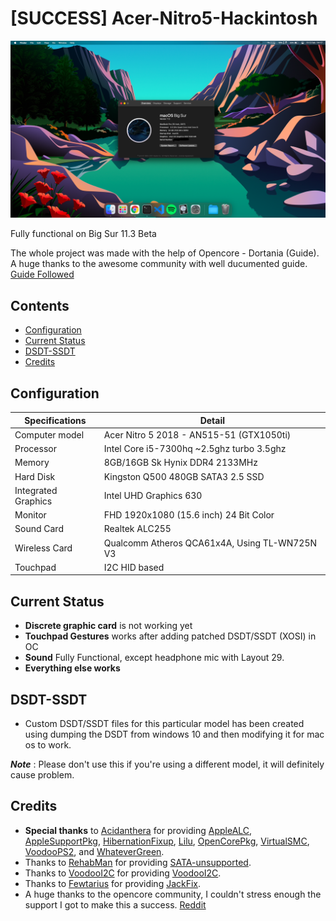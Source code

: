 # [SUCCESS] Acer-Nitro5-Hackintosh

[![Preview](snap.png)](https://github.com/niladrihere/Acer-Nitro5-Hackintosh-OC/)

Fully functional on Big Sur 11.3 Beta

The whole project was made with the help of Opencore - Dortania (Guide). A huge thanks to the awesome community with well ducumented guide.
[Guide Followed](https://dortania.github.io/OpenCore-Install-Guide/prerequisites.html)


## Contents

- [Configuration](#configuration)
- [Current Status](#current-status)
- [DSDT-SSDT](#dsdt-ssdt)
- [Credits](#credits)

## Configuration

| Specifications | Detail                                                  |
| ------------------- | ------------------------------------------- |
| Computer model      | Acer Nitro 5 2018 - AN515-51 (GTX1050ti)   |
| Processor           | Intel Core i5-7300hq ~2.5ghz turbo 3.5ghz  |
| Memory              | 8GB/16GB Sk Hynix DDR4 2133MHz             |
| Hard Disk           | Kingston Q500 480GB SATA3 2.5 SSD          |
| Integrated Graphics | Intel UHD Graphics 630                     |
| Monitor             | FHD 1920x1080 (15.6 inch) 24 Bit Color     |
| Sound Card          | Realtek ALC255                             |
| Wireless Card       | Qualcomm Atheros QCA61x4A, Using TL-WN725N V3|
| Touchpad            | I2C HID based                              |

## Current Status
- **Discrete graphic card** is not working yet
- **Touchpad Gestures** works after adding patched DSDT/SSDT (XOSI) in OC
- **Sound** Fully Functional, except headphone mic with Layout 29.
- **Everything else works** 

## DSDT-SSDT
- Custom DSDT/SSDT files for this particular model has been created using dumping the DSDT from windows 10 and then modifying it for mac os to work.

***Note*** : Please don't use this if you're using a different model, it will definitely cause problem.

## Credits

- **Special thanks** to [Acidanthera](https://github.com/acidanthera) for providing [AppleALC](https://github.com/acidanthera/AppleALC), [AppleSupportPkg](https://github.com/acidanthera/AppleSupportPkg), [HibernationFixup](https://github.com/acidanthera/HibernationFixup), [Lilu](https://github.com/acidanthera/Lilu), [OpenCorePkg](https://github.com/acidanthera/OpenCorePkg), [VirtualSMC](https://github.com/acidanthera/VirtualSMC), [VoodooPS2](https://github.com/acidanthera/VoodooPS2), and [WhateverGreen](https://github.com/acidanthera/WhateverGreen).
- Thanks to [RehabMan](https://github.com/RehabMan) for providing [SATA-unsupported](https://github.com/RehabMan/hack-tools/tree/master/kexts/SATA-unsupported.kext).
- Thanks to [VoodooI2C](https://github.com/VoodooI2C) for providing [VoodooI2C](https://github.com/VoodooI2C/VoodooI2C).
- Thanks to [Fewtarius](https://github.com/fewtarius) for providing [JackFix](https://github.com/fewtarius/jackfix).
- A huge thanks to the opencore community, I couldn't stress enough the support I got to make this a success. [Reddit](https://www.reddit.com/r/hackintosh/) 
